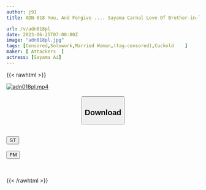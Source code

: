 ```yaml
---
author: j91
title: ADN-018 You, And Forgive .... Sayama Carnal Love Of Brother-in-law

url: /v/adn018pl
date: 2023-06-25T07:00:00Z
image: "adn018pl.jpg"
tags: [Censored,Solowork,Married Woman,(tag-censored),Cuckold	 ]
maker: [ Attackers  ]
actress: [Sayama Ai]
---
```



{{< rawhtml >}}

<div class="video" data-videoid="Wqrv0Mk0b9t0X9">
    <a href="javascript:;">
        <img src="/v/adn018pl/adn018pl.jpg" width="WIDTH" height="HEIGHT" alt="adn018pl.mp4" loading="lazy">
    </a>
</div>

<script type="text/javascript" src="https://j91.asia/asset/on-demand-st.js"></script>

<br>
  <link rel="stylesheet" href="https://j91.asia/asset/bs5.css">
  
  <center>
  <button class="btn btn-primary" type="button" data-bs-toggle="collapse" data-bs-target=".multi-collapse" aria-expanded="false" aria-controls="multiCollapseExample1 multiCollapseExample2"><h2>Download</h2></button></center>
</p>
<div class="row">
  <div class="col">
    <div class="collapse multi-collapse" id="multiCollapseExample1">
      <div class="card card-body">
	      	      <br>
<div class="buttons">  
<a href="https://streamtape.to/v/Wqrv0Mk0b9t0X9" target="_blank"><button class="btn-hover color-3"><i class="fa fa-download"></i> ST</button></a></div>
    </div>
  </div>
</div>
  <div class="col">
    <div class="collapse multi-collapse" id="multiCollapseExample2">
      <div class="card card-body">
	      <br>
<div class="buttons">
    <a href="https://filemoon.sx/d/xu8x7818lrt0" target="_blank"><button class="btn-hover color-8"><i class="fa fa-download"></i> FM</button></a></div>
<br><br>
      </div>
    </div>
  </div>
</div>

{{< /rawhtml >}}